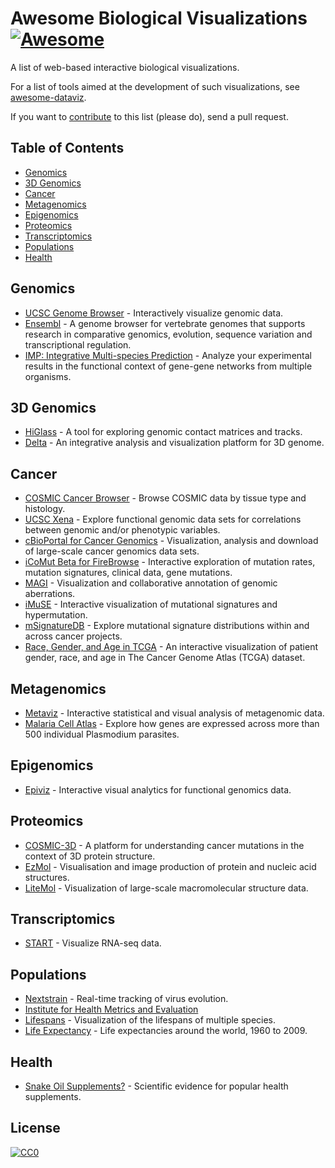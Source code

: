 # Awesome Biological Visualizations [![Awesome](https://cdn.rawgit.com/sindresorhus/awesome/d7305f38d29fed78fa85652e3a63e154dd8e8829/media/badge.svg)](https://github.com/sindresorhus/awesome)

A list of web-based interactive biological visualizations.

For a list of tools aimed at the development of such visualizations, see [awesome-dataviz](https://github.com/fasouto/awesome-dataviz).

If you want to [contribute](https://github.com/keller-mark/awesome-biological-visualizations/blob/master/contributing.md) to this list (please do), send a pull request. 

## Table of Contents
- [Genomics](#genomics)
- [3D Genomics](#3d-genomics)
- [Cancer](#cancer)
- [Metagenomics](#metagenomics)
- [Epigenomics](#epigenomics)
- [Proteomics](#proteomics)
- [Transcriptomics](#transcriptomics)
- [Populations](#populations)
- [Health](#health)


## Genomics
- [UCSC Genome Browser](https://genome.ucsc.edu/) - Interactively visualize genomic data.
- [Ensembl](http://www.ensembl.org) - A genome browser for vertebrate genomes that supports research in comparative genomics, evolution, sequence variation and transcriptional regulation.
- [IMP: Integrative Multi-species Prediction](http://imp.princeton.edu/) - Analyze your experimental results in the functional context of gene-gene networks from multiple organisms.


## 3D Genomics
- [HiGlass](http://higlass.io/) - A tool for exploring genomic contact matrices and tracks.
- [Delta](http://delta.big.ac.cn/) - An integrative analysis and visualization platform for 3D genome.

## Cancer
- [COSMIC Cancer Browser](https://cancer.sanger.ac.uk/cosmic/browse/tissue) - Browse COSMIC data by tissue type and histology.
- [UCSC Xena](https://xenabrowser.net/) - Explore functional genomic data sets for correlations between genomic and/or phenotypic variables.
- [cBioPortal for Cancer Genomics](http://www.cbioportal.org/) - Visualization, analysis and download of large-scale cancer genomics data sets. 
- [iCoMut Beta for FireBrowse](http://firebrowse.org/iCoMut/) - Interactive exploration of mutation rates, mutation signatures, clinical data, gene mutations.
- [MAGI](http://magi.brown.edu) - Visualization and collaborative annotation of genomic aberrations.
- [iMuSE](http://imuse.lrgr.io) - Interactive visualization of mutational signatures and hypermutation.
- [mSignatureDB](http://tardis.cgu.edu.tw/msignaturedb/Browse/) - Explore mutational signature distributions within and across cancer projects.
- [Race, Gender, and Age in TCGA](https://www.enpicom.com/visual-lab/tcga-visual-exploration-gender-race-age/) - An interactive visualization of patient gender, race, and age in The Cancer Genome Atlas (TCGA) dataset.


## Metagenomics
- [Metaviz](http://metaviz.cbcb.umd.edu/) - Interactive statistical and visual analysis of metagenomic data.
- [Malaria Cell Atlas](https://www.sanger.ac.uk/science/tools/mca/mca/) - Explore how genes are expressed across more than 500 individual Plasmodium parasites.


## Epigenomics
- [Epiviz](http://epiviz.cbcb.umd.edu/4/) - Interactive visual analytics for functional genomics data.


## Proteomics
- [COSMIC-3D](https://cancer.sanger.ac.uk/cosmic3d/) - A platform for understanding cancer mutations in the context of 3D protein structure.
- [EzMol](http://www.sbg.bio.ic.ac.uk/~ezmol/) - Visualisation and image production of protein and nucleic acid structures.
- [LiteMol](https://webchemdev.ncbr.muni.cz/LiteMol/) - Visualization of large-scale 
macromolecular structure data.


## Transcriptomics
- [START](https://kcvi.shinyapps.io/START/) -  Visualize RNA-seq data.


## Populations
- [Nextstrain](https://nextstrain.org/) - Real-time tracking of virus evolution.
- [Institute for Health Metrics and Evaluation](http://www.healthdata.org/results/data-visualizations)
- [Lifespans](http://www.cotrino.com/lifespan/) - Visualization of the lifespans of multiple species.
- [Life Expectancy](http://projects.flowingdata.com/life-expectancy/) - Life expectancies around the world, 1960 to 2009.


## Health
- [Snake Oil Supplements?](http://informationisbeautiful.net/visualizations/snake-oil-scientific-evidence-for-nutritional-supplements-vizsweet/) - Scientific evidence for popular health supplements.


## License

[![CC0](http://mirrors.creativecommons.org/presskit/buttons/88x31/svg/cc-zero.svg)](https://creativecommons.org/publicdomain/zero/1.0/)

